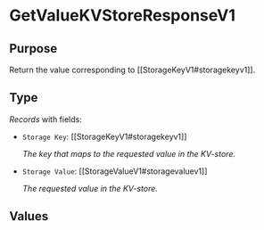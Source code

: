 # GetValueKVStoreResponseV1

## Purpose

<!-- --8<-- [start:purpose] -->
Return the value corresponding to [[StorageKeyV1#storagekeyv1]].
<!-- --8<-- [end:purpose] -->

## Type

<!-- --8<-- [start:type] -->
<div class="type" markdown>

*Records* with fields:
- `Storage Key`: [[StorageKeyV1#storagekeyv1]]

  *The key that maps to the requested value in the KV-store.*

- `Storage Value`: [[StorageValueV1#storagevaluev1]]

  *The requested value in the KV-store.*

</div>
<!-- --8<-- [end:type] -->

## Values

